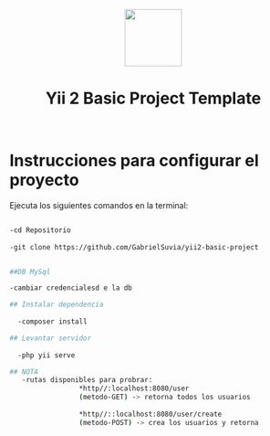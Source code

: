 <p align="center">
    <a href="https://github.com/yiisoft" target="_blank">
        <img src="https://avatars0.githubusercontent.com/u/993323" height="100px">
    </a>
    <h1 align="center">Yii 2 Basic Project Template</h1>
    <br>
</p>

# Instrucciones para configurar el proyecto


Ejecuta los siguientes comandos en la terminal:

```bash  

-cd Repositorio  
  
-git clone https://github.com/GabrielSuvia/yii2-basic-project 


##DB MySql  

-cambiar credencialesd e la db

## Instalar dependencia
 
  -composer install

## Levantar servidor 
  
  -php yii serve

## NOTA
   -rutas disponibles para probrar:    
                 *http//:localhost:8080/user     
                 (metodo-GET) -> retorna todos los usuarios    
                       
                 *http//::localhost:8080/user/create     
                 (metodo-POST) -> crea los usuarios y retorna    